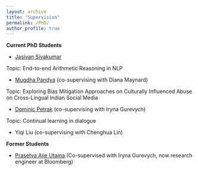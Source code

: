 ```yaml
---
layout: archive
title: "Supervision"
permalink: /PhD/
author_profile: true
---
```


**Current PhD Students**
- [Jasivan Sivakumar](https://scholar.google.com/citations?user=TTE71A8AAAAJ)

Topic: End-to-end Arithmetic Reasoning in NLP

- [Mugdha Pandya](https://scholar.google.com/citations?user=bzU8NIUAAAAJ) (co-supervising with Diana Maynard)

Topic: Exploring Bias Mitigation Approaches on Culturally Influenced Abuse on Cross-Lingual Indian Social Media

- [Dominic Petrak](https://www.dominicpetrak.de/) (co-supervising with Iryna Gurevych)

Topic: Continual learning in dialogue

- Yiqi Liu (co-supervising with Chenghua Lin)


**Former Students**
- [Prasetya Ajie Utama](https://putama.github.io/) (Co-supervised with Iryna Gurevych, now research engineer at Bloomberg)

